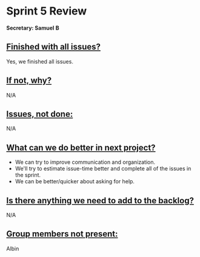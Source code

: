 # **Sprint 5 Review** 

**Secretary: Samuel** **B**

## <u>Finished with all issues?</u> 

Yes, we finished all issues.

## <u>**If not, why?**</u>

N/A

## **<u>Issues, not done:</u>**

N/A

## **<u>What can we do better in next project?</u>**

- We can try to improve communication and organization. 
- We'll try to estimate issue-time better and complete all of the issues in the sprint.
- We can be better/quicker about asking for help. 

## **<u>Is there anything we need to add to the backlog?</u>**

N/A

## <u>Group members not present:</u> 

Albin